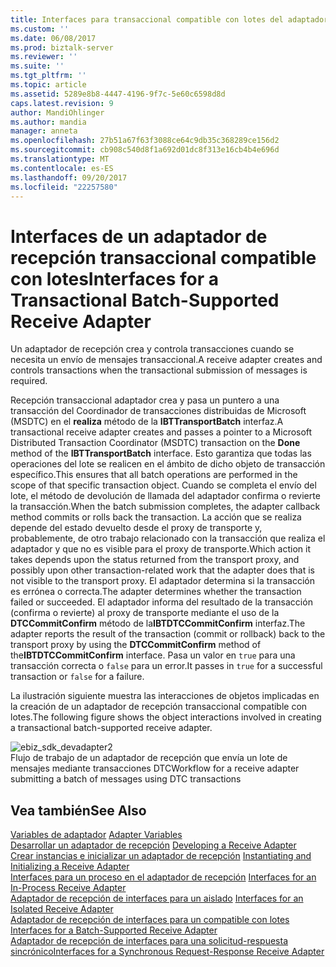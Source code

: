 ```yaml
---
title: Interfaces para transaccional compatible con lotes del adaptador de recepción | Documentos de Microsoft
ms.custom: ''
ms.date: 06/08/2017
ms.prod: biztalk-server
ms.reviewer: ''
ms.suite: ''
ms.tgt_pltfrm: ''
ms.topic: article
ms.assetid: 5289e8b8-4447-4196-9f7c-5e60c6598d8d
caps.latest.revision: 9
author: MandiOhlinger
ms.author: mandia
manager: anneta
ms.openlocfilehash: 27b51a67f63f3088ce64c9db35c368289ce156d2
ms.sourcegitcommit: cb908c540d8f1a692d01dc8f313e16cb4b4e696d
ms.translationtype: MT
ms.contentlocale: es-ES
ms.lasthandoff: 09/20/2017
ms.locfileid: "22257580"
---
```

# <a name="interfaces-for-a-transactional-batch-supported-receive-adapter"></a><span data-ttu-id="62971-102">Interfaces de un adaptador de recepción transaccional compatible con lotes</span><span class="sxs-lookup"><span data-stu-id="62971-102">Interfaces for a Transactional Batch-Supported Receive Adapter</span></span>
<span data-ttu-id="62971-103">Un adaptador de recepción crea y controla transacciones cuando se necesita un envío de mensajes transaccional.</span><span class="sxs-lookup"><span data-stu-id="62971-103">A receive adapter creates and controls transactions when the transactional submission of messages is required.</span></span>  
  
 <span data-ttu-id="62971-104">Recepción transaccional adaptador crea y pasa un puntero a una transacción del Coordinador de transacciones distribuidas de Microsoft (MSDTC) en el **realiza** método de la **IBTTransportBatch** interfaz.</span><span class="sxs-lookup"><span data-stu-id="62971-104">A transactional receive adapter creates and passes a pointer to a Microsoft Distributed Transaction Coordinator (MSDTC) transaction on the **Done** method of the **IBTTransportBatch** interface.</span></span> <span data-ttu-id="62971-105">Esto garantiza que todas las operaciones del lote se realicen en el ámbito de dicho objeto de transacción específico.</span><span class="sxs-lookup"><span data-stu-id="62971-105">This ensures that all batch operations are performed in the scope of that specific transaction object.</span></span> <span data-ttu-id="62971-106">Cuando se completa el envío del lote, el método de devolución de llamada del adaptador confirma o revierte la transacción.</span><span class="sxs-lookup"><span data-stu-id="62971-106">When the batch submission completes, the adapter callback method commits or rolls back the transaction.</span></span> <span data-ttu-id="62971-107">La acción que se realiza depende del estado devuelto desde el proxy de transporte y, probablemente, de otro trabajo relacionado con la transacción que realiza el adaptador y que no es visible para el proxy de transporte.</span><span class="sxs-lookup"><span data-stu-id="62971-107">Which action it takes depends upon the status returned from the transport proxy, and possibly upon other transaction-related work that the adapter does that is not visible to the transport proxy.</span></span> <span data-ttu-id="62971-108">El adaptador determina si la transacción es errónea o correcta.</span><span class="sxs-lookup"><span data-stu-id="62971-108">The adapter determines whether the transaction failed or succeeded.</span></span> <span data-ttu-id="62971-109">El adaptador informa del resultado de la transacción (confirma o revierte) al proxy de transporte mediante el uso de la **DTCCommitConfirm** método de la**IBTDTCCommitConfirm** interfaz.</span><span class="sxs-lookup"><span data-stu-id="62971-109">The adapter reports the result of the transaction (commit or rollback) back to the transport proxy by using the **DTCCommitConfirm** method of the**IBTDTCCommitConfirm** interface.</span></span> <span data-ttu-id="62971-110">Pasa un valor en `true` para una transacción correcta o `false` para un error.</span><span class="sxs-lookup"><span data-stu-id="62971-110">It passes in `true` for a successful transaction or `false` for a failure.</span></span>  
  
 <span data-ttu-id="62971-111">La ilustración siguiente muestra las interacciones de objetos implicadas en la creación de un adaptador de recepción transaccional compatible con lotes.</span><span class="sxs-lookup"><span data-stu-id="62971-111">The following figure shows the object interactions involved in creating a transactional batch-supported receive adapter.</span></span>  
  
 ![](../core/media/ebiz-sdk-devadapter2.gif "ebiz_sdk_devadapter2")  
<span data-ttu-id="62971-112">Flujo de trabajo de un adaptador de recepción que envía un lote de mensajes mediante transacciones DTC</span><span class="sxs-lookup"><span data-stu-id="62971-112">Workflow for a receive adapter submitting a batch of messages using DTC transactions</span></span>  
  
## <a name="see-also"></a><span data-ttu-id="62971-113">Vea también</span><span class="sxs-lookup"><span data-stu-id="62971-113">See Also</span></span>  
 <span data-ttu-id="62971-114">[Variables de adaptador](../core/adapter-variables.md) </span><span class="sxs-lookup"><span data-stu-id="62971-114">[Adapter Variables](../core/adapter-variables.md) </span></span>  
 <span data-ttu-id="62971-115">[Desarrollar un adaptador de recepción](../core/developing-a-receive-adapter.md) </span><span class="sxs-lookup"><span data-stu-id="62971-115">[Developing a Receive Adapter](../core/developing-a-receive-adapter.md) </span></span>  
 <span data-ttu-id="62971-116">[Crear instancias e inicializar un adaptador de recepción](../core/instantiating-and-initializing-a-receive-adapter.md) </span><span class="sxs-lookup"><span data-stu-id="62971-116">[Instantiating and Initializing a Receive Adapter](../core/instantiating-and-initializing-a-receive-adapter.md) </span></span>  
 <span data-ttu-id="62971-117">[Interfaces para un proceso en el adaptador de recepción](../core/interfaces-for-an-in-process-receive-adapter.md) </span><span class="sxs-lookup"><span data-stu-id="62971-117">[Interfaces for an In-Process Receive Adapter](../core/interfaces-for-an-in-process-receive-adapter.md) </span></span>  
 <span data-ttu-id="62971-118">[Adaptador de recepción de interfaces para un aislado](../core/interfaces-for-an-isolated-receive-adapter.md) </span><span class="sxs-lookup"><span data-stu-id="62971-118">[Interfaces for an Isolated Receive Adapter](../core/interfaces-for-an-isolated-receive-adapter.md) </span></span>  
 <span data-ttu-id="62971-119">[Adaptador de recepción de interfaces para un compatible con lotes](../core/interfaces-for-a-batch-supported-receive-adapter.md) </span><span class="sxs-lookup"><span data-stu-id="62971-119">[Interfaces for a Batch-Supported Receive Adapter](../core/interfaces-for-a-batch-supported-receive-adapter.md) </span></span>  
 [<span data-ttu-id="62971-120">Adaptador de recepción de interfaces para una solicitud-respuesta sincrónico</span><span class="sxs-lookup"><span data-stu-id="62971-120">Interfaces for a Synchronous Request-Response Receive Adapter</span></span>](../core/interfaces-for-a-synchronous-request-response-receive-adapter.md)
